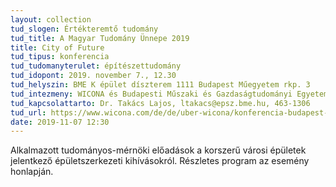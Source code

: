 ```yaml
---
layout: collection
tud_slogen: Értékteremtő tudomány
tud_title: A Magyar Tudomány Ünnepe 2019
title: City of Future
tud_tipus: konferencia
tud_tudomanyterulet: építészettudomány
tud_idopont: 2019. november 7., 12.30
tud_helyszin: BME K épület díszterem 1111 Budapest Műegyetem rkp. 3
tud_intezmeny: WICONA és Budapesti Műszaki és Gazdaságtudományi Egyetem Épületszerkezettani Tanszék
tud_kapcsolattarto: Dr. Takács Lajos, ltakacs@epsz.bme.hu, 463-1306
tud_url: https://www.wicona.com/de/de/uber-wicona/konferencia-budapest-2019/
date: 2019-11-07 12:30
---
```

Alkalmazott tudományos-mérnöki előadások a korszerű városi épületek jelentkező épületszerkezeti kihívásokról. Részletes program az esemény honlapján.